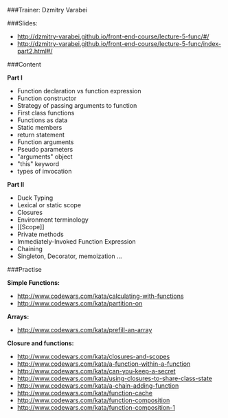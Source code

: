 ###Trainer: Dzmitry Varabei

###Slides:
- http://dzmitry-varabei.github.io/front-end-course/lecture-5-func/#/
- http://dzmitry-varabei.github.io/front-end-course/lecture-5-func/index-part2.html#/

###Content

__Part I__ 
 - Function declaration vs function expression
 - Function constructor
 - Strategy of passing arguments to function
 - First class functions
 - Functions as data
 - Static members
 - return statement
 - Function arguments
 - Pseudo parameters
 - "arguments" object
 - "this" keyword
 - types of invocation 

__Part II__ 
 - Duck Typing
 - Lexical or static scope
 - Closures
 - Environment terminology
 - [[Scope]]
 - Private methods
 - Immediately-Invoked Function Expression
 - Chaining
 - Singleton, Decorator, memoization ...

###Practise

__Simple Functions:__
- http://www.codewars.com/kata/calculating-with-functions
- http://www.codewars.com/kata/partition-on

__Arrays:__
- http://www.codewars.com/kata/prefill-an-array

__Closure and functions:__
- http://www.codewars.com/kata/closures-and-scopes
- http://www.codewars.com/kata/a-function-within-a-function
- http://www.codewars.com/kata/can-you-keep-a-secret
- http://www.codewars.com/kata/using-closures-to-share-class-state
- http://www.codewars.com/kata/a-chain-adding-function
- http://www.codewars.com/kata/function-cache
- http://www.codewars.com/kata/function-composition
- http://www.codewars.com/kata/function-composition-1
